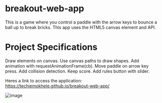 # breakout-web-app
This is a game where you control a paddle with the arrow keys to bounce a ball up to break bricks. This app uses the HTML5 canvas element and API.

# Project Specifications
Draw elements on canvas.
Use canvas paths to draw shapes.
Add animation with requestAnimationFrame(cb).
Move paddle on arrow key press.
Add collision detection.
Keep score.
Add rules button with slider.

Heres a link to access the application: https://techiemokhele.github.io/breakout-web-app/

![image](https://user-images.githubusercontent.com/67394147/131593405-dcc7d6a8-a6bc-47b6-aefc-a8d32833b33a.png)

